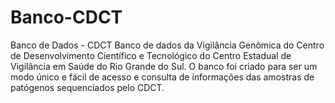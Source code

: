 # Banco-CDCT
Banco de Dados - CDCT
Banco de dados da Vigilância Genômica do Centro de Desenvolvimento Científico e Tecnológico do Centro Estadual de Vigilância em Saúde do Rio Grande do Sul.
O banco foi criado para ser um modo único e fácil de acesso e consulta de informações das amostras de patógenos sequenciados pelo CDCT.

